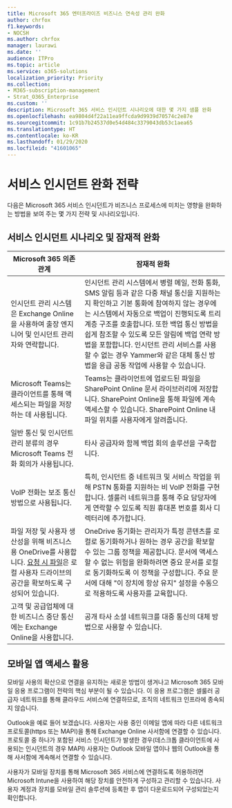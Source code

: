 ```yaml
---
title: Microsoft 365 엔터프라이즈 비즈니스 연속성 관리 완화
author: chrfox
f1.keywords:
- NOCSH
ms.author: chrfox
manager: laurawi
ms.date: ''
audience: ITPro
ms.topic: article
ms.service: o365-solutions
localization_priority: Priority
ms.collection:
- M365-subscription-management
- Strat_O365_Enterprise
ms.custom: ''
description: Microsoft 365 서비스 인시던트 시나리오에 대한 몇 가지 샘플 완화
ms.openlocfilehash: ea9804d4f22a11ea9ffcda9d9939d70574c2e87e
ms.sourcegitcommit: 1c91b7b24537d0e54d484c3379043db53c1aea65
ms.translationtype: HT
ms.contentlocale: ko-KR
ms.lasthandoff: 01/29/2020
ms.locfileid: "41601065"
---
```

# <a name="service-incident-mitigation-strategies"></a>서비스 인시던트 완화 전략

다음은 Microsoft 365 서비스 인시던트가 비즈니스 프로세스에 미치는 영향을 완화하는 방법을 보여 주는 몇 가지 전략 및 시나리오입니다.

## <a name="service-incident-scenarios-and-potential-mitigations"></a>서비스 인시던트 시나리오 및 잠재적 완화

|Microsoft 365 의존 관계|잠재적 완화|
|---------|---------|
|인시던트 관리 시스템은 Exchange Online을 사용하여 출장 엔지니어 및 인시던트 관리자와 연락합니다.|인시던트 관리 시스템에서 병렬 메일, 전화 통화, SMS 알림 등과 같은 다중 채널 통신을 지원하는지 확인하고 기본 통화에 참여하지 않는 경우에는 시스템에서 자동으로 백업이 진행되도록 트리 계층 구조를 호출합니다. 또한 백업 통신 방법을 쉽게 참조할 수 있도록 모든 알림에 백업 연락 방법을 포함합니다. 인시던트 관리 서비스를 사용할 수 없는 경우 Yammer와 같은 대체 통신 방법을 응급 공동 작업에 사용할 수 있습니다.|
|Microsoft Teams는 클라이언트를 통해 액세스되는 파일을 저장하는 데 사용됩니다.|Teams는 클라이언트에 업로드된 파일을 SharePoint Online 문서 라이브러리에 저장합니다. SharePoint Online을 통해 파일에 계속 액세스할 수 있습니다. SharePoint Online 내 파일 위치를 사용자에게 알려줍니다.|
|일반 통신 및 인시던트 관리 분류의 경우 Microsoft Teams 전화 회의가 사용됩니다.|타사 공급자와 함께 백업 회의 솔루션을 구축합니다.|
|VoIP 전화는 보조 통신 방법으로 사용됩니다.|특히, 인시던트 중 네트워크 및 서비스 작업을 위해 PSTN 통화를 지원하는 비 VoIP 전화를 구현합니다. 셀룰러 네트워크를 통해 주요 담당자에게 연락할 수 있도록 직원 휴대폰 번호를 회사 디렉터리에 추가합니다.|
|파일 저장 및 사용자 생산성을 위해 비즈니스용 OneDrive를 사용합니다. [요청 시 파일](https://techcommunity.microsoft.com/t5/Microsoft-OneDrive-Blog/OneDrive-Files-On-Demand-For-The-Enterprise/ba-p/117234)은 로컬 사용자 드라이브의 공간을 확보하도록 구성되어 있습니다.|OneDrive 동기화는 관리자가 특정 콘텐츠를 로컬로 동기화하거나 원하는 경우 공간을 확보할 수 있는 그룹 정책을 제공합니다. 문서에 액세스할 수 없는 위험을 완화하려면 중요 문서를 로컬로 동기화하도록 이 정책을 구성합니다. 주요 문서에 대해 "이 장치에 항상 유지" 설정을 수동으로 적용하도록 사용자를 교육합니다.|
|고객 및 공급업체에 대한 비즈니스 중단 통신에는 Exchange Online을 사용합니다.|공개 타사 소셜 네트워크를 대중 통신의 대체 방법으로 사용할 수 있습니다.

## <a name="leveraging-mobile-app-access"></a>모바일 앱 액세스 활용

모바일 사용의 확산으로 연결을 유지하는 새로운 방법이 생겨나고 Microsoft 365 모바일 응용 프로그램이 전략의 핵심 부분이 될 수 있습니다. 이 응용 프로그램은 셀룰러 공급자 네트워크를 통해 클라우드 서비스에 연결하므로, 조직의 네트워크 인프라에 종속되지 않습니다.

Outlook을 예로 들어 보겠습니다. 사용자는 사용 중인 이메일 앱에 따라 다른 네트워크 프로토콜(https 또는 MAPI)을 통해 Exchange Online 사서함에 연결할 수 있습니다. 프로토콜 중 하나가 포함된 서비스 인시던트가 발생한 경우(데스크톱 클라이언트에 사용되는 인시던트의 경우 MAPI) 사용자는 Outlook 모바일 앱이나 웹의 Outlook을 통해 사서함에 계속해서 연결할 수 있습니다.
  
사용자가 모바일 장치를 통해 Microsoft 365 서비스에 연결하도록 허용하려면 Microsoft Intune을 사용하여 해당 장치를 안전하게 구성하고 관리할 수 있습니다. 사용자 계정과 장치를 모바일 관리 솔루션에 등록한 후 앱이 다운로드되어 구성되었는지 확인합니다.
